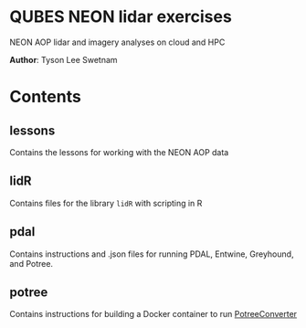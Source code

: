 # QUBES NEON lidar exercises

NEON AOP lidar and imagery analyses on cloud and HPC

**Author**: Tyson Lee Swetnam

# Contents

## lessons

Contains the lessons for working with the NEON AOP data

## lidR

Contains files for the library `lidR` with scripting in R

## pdal

Contains instructions and .json files for running PDAL, Entwine, Greyhound, and Potree. 

## potree

Contains instructions for building a Docker container to run [PotreeConverter](https://github.com/potree/PotreeConverter)

